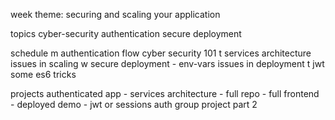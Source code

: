 week theme:
	securing and scaling your application

topics
	cyber-security
	authentication
	secure deployment

schedule
	m
		authentication flow
		cyber security 101
	t
		services architecture
		issues in scaling
	w
		secure deployment - env-vars
		issues in deployment
	t
		jwt
		some es6 tricks

projects
	authenticated app
	- services architecture
	- full repo
	- full frontend
	- deployed demo
	- jwt or sessions auth
	group project part 2
